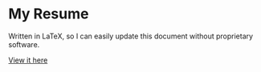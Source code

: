 My Resume
=========

Written in LaTeX, so I can easily update this document without proprietary software.

[View it here](https://github.com/shreve/resume/blob/master/resume.pdf)
